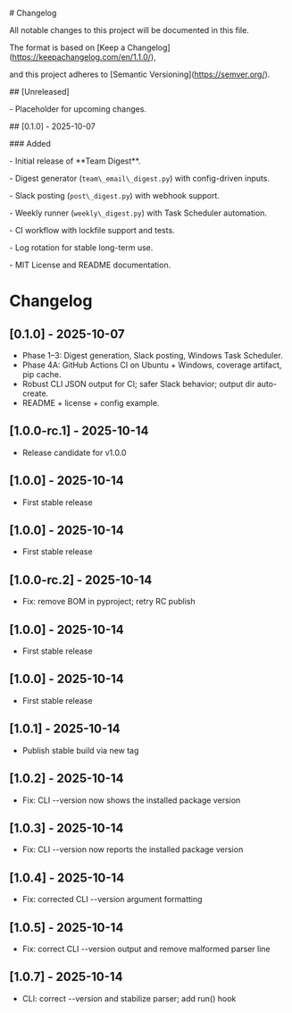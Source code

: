 \# Changelog

All notable changes to this project will be documented in this file.



The format is based on \[Keep a Changelog](https://keepachangelog.com/en/1.1.0/),

and this project adheres to \[Semantic Versioning](https://semver.org/).



\## \[Unreleased]

\- Placeholder for upcoming changes.



\## \[0.1.0] - 2025-10-07

\### Added

\- Initial release of \*\*Team Digest\*\*.

\- Digest generator (`team\_email\_digest.py`) with config-driven inputs.

\- Slack posting (`post\_digest.py`) with webhook support.

\- Weekly runner (`weekly\_digest.py`) with Task Scheduler automation.

\- CI workflow with lockfile support and tests.

\- Log rotation for stable long-term use.

\- MIT License and README documentation.

# Changelog

## [0.1.0] - 2025-10-07
- Phase 1–3: Digest generation, Slack posting, Windows Task Scheduler.
- Phase 4A: GitHub Actions CI on Ubuntu + Windows, coverage artifact, pip cache.
- Robust CLI JSON output for CI; safer Slack behavior; output dir auto-create.
- README + license + config example.




## [1.0.0-rc.1] - 2025-10-14
- Release candidate for v1.0.0

## [1.0.0] - 2025-10-14
- First stable release

## [1.0.0] - 2025-10-14
- First stable release

## [1.0.0-rc.2] - 2025-10-14
- Fix: remove BOM in pyproject; retry RC publish

## [1.0.0] - 2025-10-14
- First stable release

## [1.0.0] - 2025-10-14
- First stable release

## [1.0.1] - 2025-10-14
- Publish stable build via new tag

## [1.0.2] - 2025-10-14
- Fix: CLI --version now shows the installed package version

## [1.0.3] - 2025-10-14
- Fix: CLI --version now reports the installed package version

## [1.0.4] - 2025-10-14
- Fix: corrected CLI --version argument formatting

## [1.0.5] - 2025-10-14
- Fix: correct CLI --version output and remove malformed parser line

## [1.0.7] - 2025-10-14
- CLI: correct --version and stabilize parser; add run() hook
